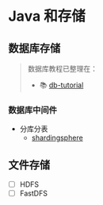 # Java 和存储

## 数据库存储

> 数据库教程已整理在：
>
> - 📚 [db-tutorial](https://dunwu.github.io/db-tutorial/)

### 数据库中间件

- 分库分表
  - [shardingsphere](shardingsphere.md)

## 文件存储

- [ ] HDFS
- [ ] FastDFS
